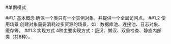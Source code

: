 #单例模式

##1.1 基本概念
    确保一个类只有一个实例对象，并提供一个全局访问点。
##1.2 使用场景
    创建对象需要消耗过多资源的场景，如：数据库池、连接池、日志对象、缓存等。
##1.3 实现方式
    4种主要实现方式：饿汉、懒汉、双重检查、静态内部类（共8种）。